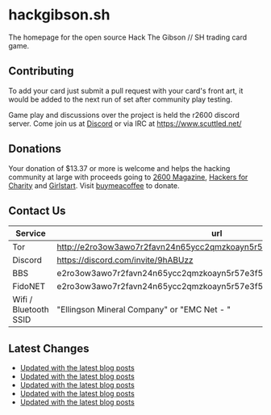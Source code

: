 # hackgibson.sh
The homepage for the open source Hack The Gibson // SH trading card game.


## Contributing

To add your card just submit a pull request with your card's front art, it would be added to the next run of set after community play testing.

Game play and discussions over the project is held the r2600 discord server. Come join us at [Discord](https://discord.com/invite/9hABUzz) or via IRC at https://www.scuttled.net/


## Donations

Your donation of $13.37 or more is welcome and helps the hacking community at large with proceeds going to [2600 Magazine](https://2600.com/), [Hackers for Charity](https://hackersforcharity.org) and [Girlstart](https://girlstart.org).  Visit [buymeacoffee](https://www.buymeacoffee.com/hackgibson.sh) to donate.


## Contact Us

Service | url
-|-
Tor | http://e2ro3ow3awo7r2favn24n65ycc2qmzkoayn5r57e3f56nvjwdcgg32ad.onion
Discord | https://discord.com/invite/9hABUzz
BBS | e2ro3ow3awo7r2favn24n65ycc2qmzkoayn5r57e3f56nvjwdcgg32ad.onion:23
FidoNET | e2ro3ow3awo7r2favn24n65ycc2qmzkoayn5r57e3f56nvjwdcgg32ad.onion:24554
Wifi / Bluetooth SSID | "Ellingson Mineral Company" or "EMC Net - <fidonet address>"

## Latest Changes
<!-- BLOG-POST-LIST:START -->
- [Updated with the latest blog posts](https://github.com/DFW2600/hackgibson.sh/commit/bc884325fafd59a8f1d6b8b1f5f0939eed187b19)
- [Updated with the latest blog posts](https://github.com/DFW2600/hackgibson.sh/commit/3c7dc92710833999eb1e6a3d80821322ffbc30e2)
- [Updated with the latest blog posts](https://github.com/DFW2600/hackgibson.sh/commit/4cfa42ed11a59f0e21ae3f4a2edfbf78b7180951)
- [Updated with the latest blog posts](https://github.com/DFW2600/hackgibson.sh/commit/8f17c9f79af0d405ee0256babd5eee187d0411ec)
- [Updated with the latest blog posts](https://github.com/DFW2600/hackgibson.sh/commit/816626dcacf1afec4a25a58a2179104d6febc6d2)
<!-- BLOG-POST-LIST:END -->
